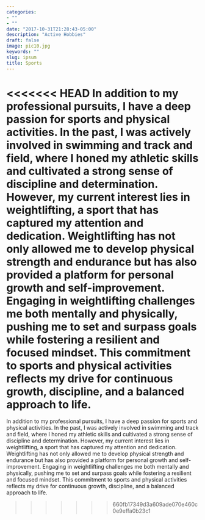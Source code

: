 ```yaml
---
categories:
- ""
- ""
date: "2017-10-31T21:28:43-05:00"
description: "Active Hobbies"
draft: false
image: pic10.jpg
keywords: ""
slug: ipsum
title: Sports
---
```


<<<<<<< HEAD
In addition to my professional pursuits, I have a deep passion for sports and physical activities. In the past, I was actively involved in swimming and track and field, where I honed my athletic skills and cultivated a strong sense of discipline and determination. However, my current interest lies in weightlifting, a sport that has captured my attention and dedication. Weightlifting has not only allowed me to develop physical strength and endurance but has also provided a platform for personal growth and self-improvement. Engaging in weightlifting challenges me both mentally and physically, pushing me to set and surpass goals while fostering a resilient and focused mindset. This commitment to sports and physical activities reflects my drive for continuous growth, discipline, and a balanced approach to life.
=======
In addition to my professional pursuits, I have a deep passion for sports and physical activities. In the past, I was actively involved in swimming and track and field, where I honed my athletic skills and cultivated a strong sense of discipline and determination. However, my current interest lies in weightlifting, a sport that has captured my attention and dedication. Weightlifting has not only allowed me to develop physical strength and endurance but has also provided a platform for personal growth and self-improvement. Engaging in weightlifting challenges me both mentally and physically, pushing me to set and surpass goals while fostering a resilient and focused mindset. This commitment to sports and physical activities reflects my drive for continuous growth, discipline, and a balanced approach to life.
>>>>>>> 660fb17349d3a609ade070e460c0e9effa0b23c1
